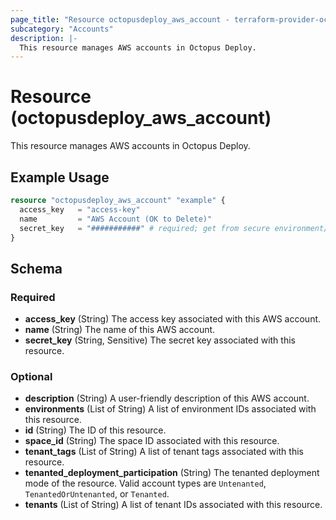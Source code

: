 ```yaml
---
page_title: "Resource octopusdeploy_aws_account - terraform-provider-octopusdeploy"
subcategory: "Accounts"
description: |-
  This resource manages AWS accounts in Octopus Deploy.
---
```


# Resource (octopusdeploy_aws_account)

This resource manages AWS accounts in Octopus Deploy.

## Example Usage

```terraform
resource "octopusdeploy_aws_account" "example" {
  access_key   = "access-key"
  name         = "AWS Account (OK to Delete)"
  secret_key   = "###########" # required; get from secure environment/store
}
```
<!-- schema generated by tfplugindocs -->
## Schema

### Required

- **access_key** (String) The access key associated with this AWS account.
- **name** (String) The name of this AWS account.
- **secret_key** (String, Sensitive) The secret key associated with this resource.

### Optional

- **description** (String) A user-friendly description of this AWS account.
- **environments** (List of String) A list of environment IDs associated with this resource.
- **id** (String) The ID of this resource.
- **space_id** (String) The space ID associated with this resource.
- **tenant_tags** (List of String) A list of tenant tags associated with this resource.
- **tenanted_deployment_participation** (String) The tenanted deployment mode of the resource. Valid account types are `Untenanted`, `TenantedOrUntenanted`, or `Tenanted`.
- **tenants** (List of String) A list of tenant IDs associated with this resource.


